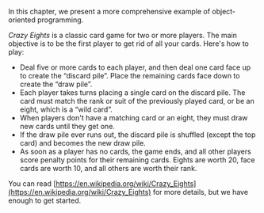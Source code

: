 In this chapter, we present a more comprehensive example of object-oriented programming.

*Crazy Eights* is a classic card game for two or more players. The main objective is to be the first player to get rid of all your cards. Here's how to play:



* Deal five or more cards to each player, and then deal one card face up to create the “discard pile”. Place the remaining cards face down to create the “draw pile”.
* Each player takes turns placing a single card on the discard pile. The card must match the rank or suit of the previously played card, or be an eight, which is a “wild card”.
* When players don't have a matching card or an eight, they must draw new cards until they get one.
* If the draw pile ever runs out, the discard pile is shuffled (except the top card) and becomes the new draw pile.
* As soon as a player has no cards, the game ends, and all other players score penalty points for their remaining cards. Eights are worth 20, face cards are worth 10, and all others are worth their rank.



You can read [https://en.wikipedia.org/wiki/Crazy_Eights](https://en.wikipedia.org/wiki/Crazy_Eights) for more details, but we have enough to get started.
